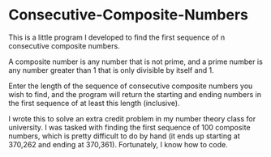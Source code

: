 # Consecutive-Composite-Numbers

This is a little program I developed to find the first sequence of n consecutive composite numbers. 

A composite number is any number that is not prime, and a prime number is any number greater than 1 that is only divisible by itself and 1. 

Enter the length of the sequence of consecutive composite numbers you wish to find, and the program will return the starting and ending numbers in the first sequence of at least this length (inclusive). 

I wrote this to solve an extra credit problem in my number theory class for university. I was tasked with finding the first sequence of 100 composite numbers, which is pretty difficult to do by hand (it ends up starting at 370,262 and ending at 370,361). Fortunately, I know how to code. 